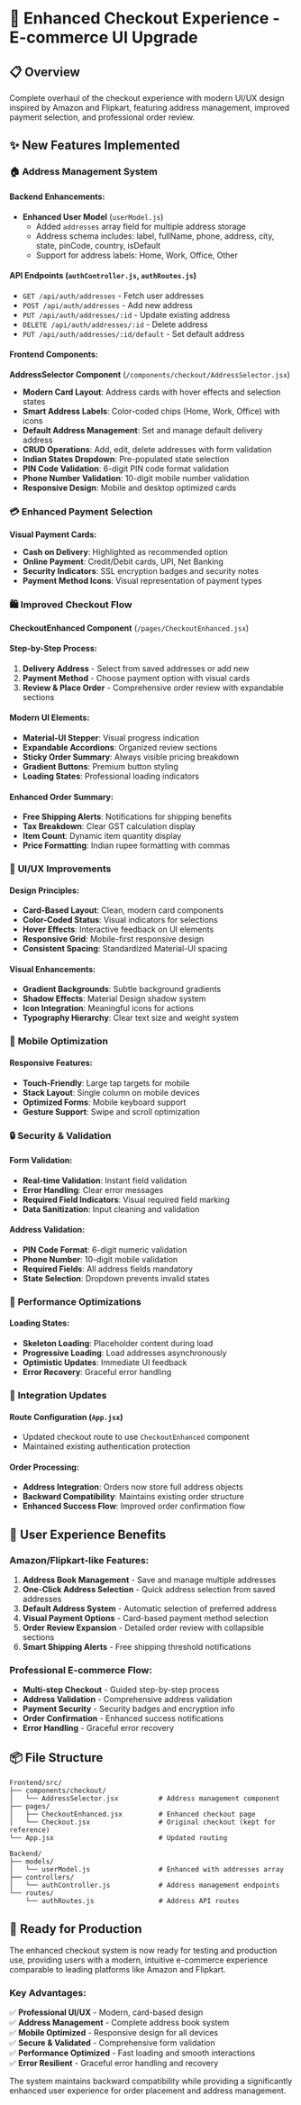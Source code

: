 # 🚀 Enhanced Checkout Experience - E-commerce UI Upgrade

## 📋 Overview
Complete overhaul of the checkout experience with modern UI/UX design inspired by Amazon and Flipkart, featuring address management, improved payment selection, and professional order review.

## ✨ New Features Implemented

### 🏠 **Address Management System**

#### **Backend Enhancements:**
- **Enhanced User Model** (`userModel.js`)
  - Added `addresses` array field for multiple address storage
  - Address schema includes: label, fullName, phone, address, city, state, pinCode, country, isDefault
  - Support for address labels: Home, Work, Office, Other

#### **API Endpoints** (`authController.js`, `authRoutes.js`)
- `GET /api/auth/addresses` - Fetch user addresses
- `POST /api/auth/addresses` - Add new address
- `PUT /api/auth/addresses/:id` - Update existing address  
- `DELETE /api/auth/addresses/:id` - Delete address
- `PUT /api/auth/addresses/:id/default` - Set default address

#### **Frontend Components:**

**AddressSelector Component** (`/components/checkout/AddressSelector.jsx`)
- **Modern Card Layout**: Address cards with hover effects and selection states
- **Smart Address Labels**: Color-coded chips (Home, Work, Office) with icons
- **Default Address Management**: Set and manage default delivery address
- **CRUD Operations**: Add, edit, delete addresses with form validation
- **Indian States Dropdown**: Pre-populated state selection
- **PIN Code Validation**: 6-digit PIN code format validation
- **Phone Number Validation**: 10-digit mobile number validation
- **Responsive Design**: Mobile and desktop optimized cards

### 💳 **Enhanced Payment Selection**

**Visual Payment Cards:**
- **Cash on Delivery**: Highlighted as recommended option
- **Online Payment**: Credit/Debit cards, UPI, Net Banking
- **Security Indicators**: SSL encryption badges and security notes
- **Payment Method Icons**: Visual representation of payment types

### 🛍️ **Improved Checkout Flow**

**CheckoutEnhanced Component** (`/pages/CheckoutEnhanced.jsx`)

#### **Step-by-Step Process:**
1. **Delivery Address** - Select from saved addresses or add new
2. **Payment Method** - Choose payment option with visual cards
3. **Review & Place Order** - Comprehensive order review with expandable sections

#### **Modern UI Elements:**
- **Material-UI Stepper**: Visual progress indication
- **Expandable Accordions**: Organized review sections
- **Sticky Order Summary**: Always visible pricing breakdown
- **Gradient Buttons**: Premium button styling
- **Loading States**: Professional loading indicators

#### **Enhanced Order Summary:**
- **Free Shipping Alerts**: Notifications for shipping benefits
- **Tax Breakdown**: Clear GST calculation display
- **Item Count**: Dynamic item quantity display
- **Price Formatting**: Indian rupee formatting with commas

### 🎨 **UI/UX Improvements**

#### **Design Principles:**
- **Card-Based Layout**: Clean, modern card components
- **Color-Coded Status**: Visual indicators for selections
- **Hover Effects**: Interactive feedback on UI elements
- **Responsive Grid**: Mobile-first responsive design
- **Consistent Spacing**: Standardized Material-UI spacing

#### **Visual Enhancements:**
- **Gradient Backgrounds**: Subtle background gradients
- **Shadow Effects**: Material Design shadow system
- **Icon Integration**: Meaningful icons for actions
- **Typography Hierarchy**: Clear text size and weight system

### 📱 **Mobile Optimization**

#### **Responsive Features:**
- **Touch-Friendly**: Large tap targets for mobile
- **Stack Layout**: Single column on mobile devices
- **Optimized Forms**: Mobile keyboard support
- **Gesture Support**: Swipe and scroll optimization

### 🔒 **Security & Validation**

#### **Form Validation:**
- **Real-time Validation**: Instant field validation
- **Error Handling**: Clear error messages
- **Required Field Indicators**: Visual required field marking
- **Data Sanitization**: Input cleaning and validation

#### **Address Validation:**
- **PIN Code Format**: 6-digit numeric validation
- **Phone Number**: 10-digit mobile validation
- **Required Fields**: All address fields mandatory
- **State Selection**: Dropdown prevents invalid states

### 🚀 **Performance Optimizations**

#### **Loading States:**
- **Skeleton Loading**: Placeholder content during load
- **Progressive Loading**: Load addresses asynchronously
- **Optimistic Updates**: Immediate UI feedback
- **Error Recovery**: Graceful error handling

### 🔧 **Integration Updates**

#### **Route Configuration** (`App.jsx`)
- Updated checkout route to use `CheckoutEnhanced` component
- Maintained existing authentication protection

#### **Order Processing:**
- **Address Integration**: Orders now store full address objects
- **Backward Compatibility**: Maintains existing order structure
- **Enhanced Success Flow**: Improved order confirmation flow

## 🎯 **User Experience Benefits**

### **Amazon/Flipkart-like Features:**
1. **Address Book Management** - Save and manage multiple addresses
2. **One-Click Address Selection** - Quick address selection from saved addresses
3. **Default Address System** - Automatic selection of preferred address
4. **Visual Payment Options** - Card-based payment method selection
5. **Order Review Expansion** - Detailed order review with collapsible sections
6. **Smart Shipping Alerts** - Free shipping threshold notifications

### **Professional E-commerce Flow:**
- **Multi-step Checkout** - Guided step-by-step process
- **Address Validation** - Comprehensive address validation
- **Payment Security** - Security badges and encryption info
- **Order Confirmation** - Enhanced success notifications
- **Error Handling** - Graceful error recovery

## 📦 **File Structure**

```
Frontend/src/
├── components/checkout/
│   └── AddressSelector.jsx          # Address management component
├── pages/
│   ├── CheckoutEnhanced.jsx         # Enhanced checkout page
│   └── Checkout.jsx                 # Original checkout (kept for reference)
└── App.jsx                          # Updated routing

Backend/
├── models/
│   └── userModel.js                 # Enhanced with addresses array
├── controllers/
│   └── authController.js            # Address management endpoints
└── routes/
    └── authRoutes.js                # Address API routes
```

## 🎉 **Ready for Production**

The enhanced checkout system is now ready for testing and production use, providing users with a modern, intuitive e-commerce experience comparable to leading platforms like Amazon and Flipkart.

### **Key Advantages:**
✅ **Professional UI/UX** - Modern, card-based design  
✅ **Address Management** - Complete address book system  
✅ **Mobile Optimized** - Responsive design for all devices  
✅ **Secure & Validated** - Comprehensive form validation  
✅ **Performance Optimized** - Fast loading and smooth interactions  
✅ **Error Resilient** - Graceful error handling and recovery  

The system maintains backward compatibility while providing a significantly enhanced user experience for order placement and address management.
